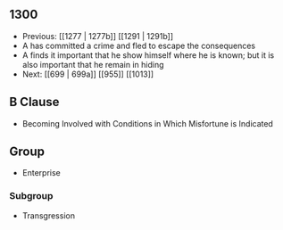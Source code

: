 ## 1300
- Previous: [[1277 | 1277b]] [[1291 | 1291b]] 
- A has committed a crime and fled to escape the consequences
- A finds it important that he show himself where he is known; but it is also important that he remain in hiding
- Next: [[699 | 699a]] [[955]] [[1013]] 

## B Clause
- Becoming Involved with Conditions in Which Misfortune is Indicated

## Group
- Enterprise

### Subgroup
- Transgression

